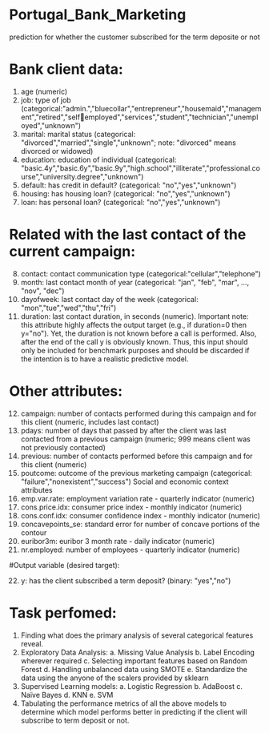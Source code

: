 # Portugal_Bank_Marketing
 prediction for whether the customer subscribed for the term deposite or not

# Bank client data:

1) age (numeric)
2) job: type of job (categorical:"admin.","bluecollar","entrepreneur","housemaid","management","retired","selfemployed","services","student","technician","unemployed","unknown")
4) marital: marital status (categorical: "divorced","married","single","unknown"; note: "divorced" means divorced or widowed)
4) education: education of individual (categorical: "basic.4y","basic.6y","basic.9y","high.school","illiterate","professional.course","university.degree","unknown")
5) default: has credit in default? (categorical: "no","yes","unknown")
6) housing: has housing loan? (categorical: "no","yes","unknown")
7) loan: has personal loan? (categorical: "no","yes","unknown")

# Related with the last contact of the current campaign:

8) contact: contact communication type (categorical:"cellular","telephone")
9) month: last contact month of year (categorical: "jan", "feb", "mar", …, "nov", "dec")
10) dayofweek: last contact day of the week (categorical: "mon","tue","wed","thu","fri")
11) duration: last contact duration, in seconds (numeric). Important note: this attribute highly
affects the output target (e.g., if duration=0 then y="no"). Yet, the duration is not known before a call
is performed. Also, after the end of the call y is obviously known. Thus, this input should only be
included for benchmark purposes and should be discarded if the intention is to have a realistic
predictive model.

# Other attributes:

12) campaign: number of contacts performed during this campaign and for this client (numeric, includes last contact)
13) pdays: number of days that passed by after the client was last contacted from a previous campaign (numeric; 999 means client was not previously contacted)
14) previous: number of contacts performed before this campaign and for this client (numeric)
15) poutcome: outcome of the previous marketing campaign (categorical: "failure","nonexistent","success") Social and economic context attributes
16) emp.var.rate: employment variation rate - quarterly indicator (numeric)
17) cons.price.idx: consumer price index - monthly indicator (numeric)
18) cons.conf.idx: consumer confidence index - monthly indicator (numeric)
19) concavepoints_se: standard error for number of concave portions of the contour
20) euribor3m: euribor 3 month rate - daily indicator (numeric)
21) nr.employed: number of employees - quarterly indicator (numeric)

#Output variable (desired target):

22) y: has the client subscribed a term deposit? (binary: "yes","no")

# Task perfomed:

1. Finding what does the primary analysis of several categorical features reveal.
2. Exploratory Data Analysis:
    a. Missing Value Analysis
    b. Label Encoding wherever required
    c. Selecting important features based on Random Forest
    d. Handling unbalanced data using SMOTE
    e. Standardize the data using the anyone of the scalers provided by sklearn
3. Supervised Learning models:
    a. Logistic Regression
    b. AdaBoost
    c. Naïve Bayes
    d. KNN
    e. SVM
4. Tabulating the performance metrics of all the above models to determine which model performs better in predicting if the client will subscribe to term deposit or not.

